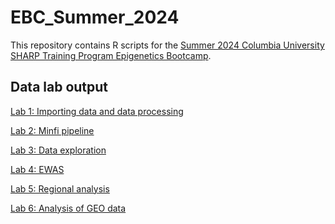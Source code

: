 # EBC_Summer_2024

This repository contains R scripts for the <a href="[https://www.publichealth.columbia.edu/research/precision-prevention/epigenetics-boot-camp-planning-and-analyzing-dna-methylation-studies](https://www.publichealth.columbia.edu/academics/non-degree-special-programs/professional-non-degree-programs/skills-health-research-professionals-sharp-training/epigenetics)">Summer 2024 Columbia University SHARP Training Program Epigenetics Bootcamp</a>.

## Data lab output

<a href="https://D-Khodasevich.github.io/EBC_Summer_2024/markdown/meth01_process_data.html">Lab 1: Importing data and data processing</a> 

<a href="https://D-Khodasevich.github.io/EBC_Summer_2024/markdown/meth02_minfi_pipeline.html">Lab 2: Minfi pipeline</a> 

<a href="https://D-Khodasevich.github.io/EBC_Summer_2024/markdown/meth03_exploration.html">Lab 3: Data exploration</a> 

<a href="https://D-Khodasevich.github.io/EBC_Summer_2024/markdown/meth04_analyze_data.html">Lab 4: EWAS</a> 

<a href="https://D-Khodasevich.github.io/EBC_Summer_2024/markdown/meth05_regional_analysis.html">Lab 5: Regional analysis</a> 

<a href="https://D-Khodasevich.github.io/EBC_Summer_2024/markdown/meth06_GEOanalysis.html">Lab 6: Analysis of GEO data</a> 
